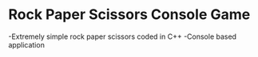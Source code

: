 # Rock Paper Scissors Console Game

-Extremely simple rock paper scissors coded in C++
-Console based application
